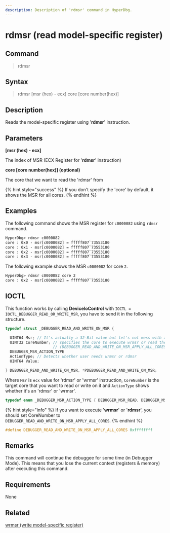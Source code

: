 ```yaml
---
description: Description of 'rdmsr' command in HyperDbg.
---
```


# rdmsr \(read model-specific register\)

## Command

> rdmsr

## Syntax

> rdmsr \[msr \(hex\) - ecx\] core \[core number\(hex\)\]

## Description

Reads the model-specific register using '**rdmsr**' instruction.

## Parameters

**\[msr \(hex\) - ecx\]**

The index of MSR \(ECX Register for '**rdmsr**' instruction\)

**core \[core number\(hex\)\] \(optional\)**

The core that we want to read the 'rdmsr' from

{% hint style="success" %}
If you don't specify the 'core' by default, it shows the MSR for all cores.
{% endhint %}

## Examples

The following command shows the MSR register for `c0000082` using `rdmsr` command.

```diff
HyperDbg> rdmsr c0000082
core : 0x0 - msr[c0000082] = fffff807`73553180
core : 0x1 - msr[c0000082] = fffff807`73553180
core : 0x2 - msr[c0000082] = fffff807`73553180
core : 0x3 - msr[c0000082] = fffff807`73553180
```

The following example shows the MSR `c0000082` for core `2`.

```diff
HyperDbg> rdmsr c0000082 core 2
core : 0x2 - msr[c0000082] = fffff807`73553180
```

## IOCTL

This function works by calling **DeviceIoControl** with `IOCTL = IOCTL_DEBUGGER_READ_OR_WRITE_MSR`, you have to send it in the following structure.

```c
typedef struct _DEBUGGER_READ_AND_WRITE_ON_MSR {

  UINT64 Msr; // It's actually a 32-Bit value but let's not mess with a register
  UINT32 CoreNumber; // specifies the core to execute wrmsr or read the msr
                     // (DEBUGGER_READ_AND_WRITE_ON_MSR_APPLY_ALL_CORES mean all the cores)
  DEBUGGER_MSR_ACTION_TYPE
  ActionType; // Detects whether user needs wrmsr or rdmsr
  UINT64 Value;

} DEBUGGER_READ_AND_WRITE_ON_MSR, *PDEBUGGER_READ_AND_WRITE_ON_MSR;
```

Where `Msr` is `ecx` value for 'rdmsr' or 'wrmsr' instruction, `CoreNumber` is the target core that you want to read or write on it and `ActionType` shows whether it's an 'rdmsr' or 'wrmsr'.

```c
typedef enum _DEBUGGER_MSR_ACTION_TYPE { DEBUGGER_MSR_READ, DEBUGGER_MSR_WRITE } DEBUGGER_MSR_ACTION_TYPE;
```

{% hint style="info" %}
If you want to execute '**wrmsr**' or '**rdmsr**', you should set CoreNumber to `DEBUGGER_READ_AND_WRITE_ON_MSR_APPLY_ALL_CORES`.
{% endhint %}

```c
#define DEBUGGER_READ_AND_WRITE_ON_MSR_APPLY_ALL_CORES 0xffffffff
```

## **Remarks**

This command will continue the debuggee for some time \(in Debugger Mode\). This means that you lose the current context \(registers & memory\) after executing this command.

## Requirements

None

## Related

[wrmsr \(write model-specific register\)](https://docs.hyperdbg.org/commands/debugging-commands/wrmsr)

